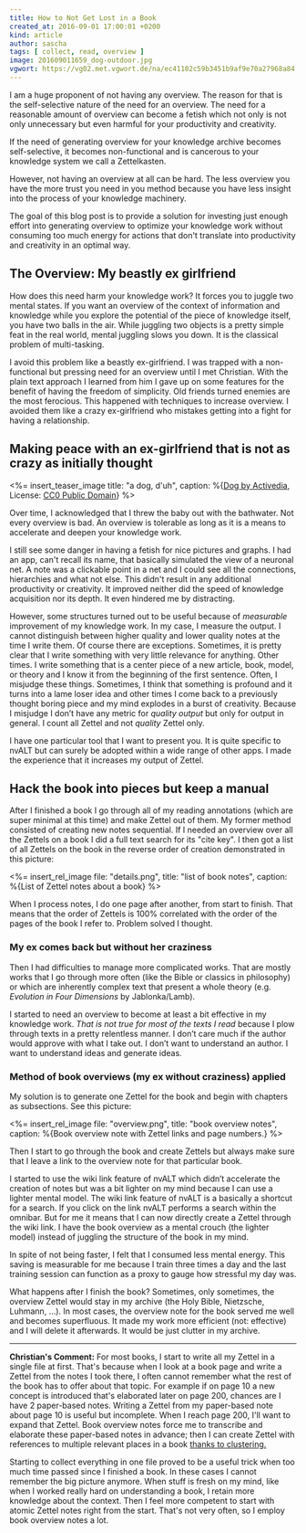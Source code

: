 ```yaml
---
title: How to Not Get Lost in a Book
created_at: 2016-09-01 17:00:01 +0200
kind: article
author: sascha
tags: [ collect, read, overview ]
image: 201609011659_dog-outdoor.jpg
vgwort: https://vg02.met.vgwort.de/na/ec41102c59b3451b9af9e70a27968a84
---
```


I am a huge proponent of not having any overview. The reason for that is the self-selective nature of the need for an overview. The need for a reasonable amount of overview can become a fetish which not only is not only unnecessary but even harmful for your productivity and creativity. 

If the need of generating overview for your knowledge archive becomes self-selective, it becomes non-functional and is cancerous to your knowledge system we call a Zettelkasten.

However, not having an overview at all can be hard. The less overview you have the more trust you need in you method because you have less insight into the process of your knowledge machinery.

The goal of this blog post is to provide a solution for investing just enough effort into generating overview to optimize your knowledge work without consuming too much energy for actions that don't translate into productivity and creativity in an optimal way.

## The Overview: My beastly ex girlfriend

How does this need harm your knowledge work? It forces you to juggle two mental states. If you want an overview of the context of information and knowledge while you explore the potential of the piece of knowledge itself, you have two balls in the air. While juggling two objects is a pretty simple feat in the real world, mental juggling slows you down. It is the classical problem of multi-tasking. 

I avoid this problem like a beastly ex-girlfriend. I was trapped with a non-functional but pressing need for an overview until I met Christian. With the plain text approach I learned from him I gave up on some features for the benefit of having the freedom of simplicity. Old friends turned enemies are the most ferocious. This happened with techniques to increase overview. I avoided them like a crazy ex-girlfriend who mistakes getting into a fight for having a relationship.

## Making peace with an ex-girlfriend that is not as crazy as initially thought

<%= insert_teaser_image title: "a dog, d'uh", caption: %{<a href="https://pixabay.com/en/dog-street-animal-cute-outdoor-1309894/">Dog by Activedia</a>, License: <a href="https://creativecommons.org/publicdomain/zero/1.0/">CC0 Public Domain</a>} %>

Over time, I acknowledged that I threw the baby out with the bathwater. Not every overview is bad. An overview is tolerable as long as it is a means to accelerate and deepen your knowledge work.

I still see some danger in having a fetish for nice pictures and graphs. I had an app, can't recall its name, that basically simulated the view of a neuronal net. A note was a clickable point in a net and I could see all the connections, hierarchies and what not else. This didn't result in any additional productivity or creativity. It improved neither did the speed of knowledge acquisition nor its depth. It even hindered me by distracting.

However, some structures turned out to be useful because of *measurable* improvement of my knowledge work. In my case, I measure the output. I cannot distinguish between higher quality and lower quality notes at the time I write them. Of course there are exceptions. Sometimes, it is pretty clear that I write something with very little relevance for anything. Other times. I write something that is a center piece of a new article, book, model, or theory and I know it from the beginning of the first sentence. Often, I misjudge these things. Sometimes, I think that something is profound and it turns into a lame loser idea and other times I come back to a previously thought boring piece and my mind explodes in a burst of creativity. Because I misjudge I don’t have any metric for *quality output* but only for output in general. I count all Zettel and not *quality* Zettel only.

I have one particular tool that I want to present you. It is quite specific to nvALT but can surely be adopted within a wide range of other apps. I made the experience that it increases my output of Zettel.

## Hack the book into pieces but keep a manual

After I finished a book I go through all of my reading annotations (which are super minimal at this time) and make Zettel out of them. My former method consisted of creating new notes sequential. If I needed an overview over all the Zettels on a book I did a full text search for its "cite key". I then got a list of all Zettels on the book in the reverse order of creation demonstrated in this picture:

<%= insert_rel_image file: "details.png", title: "list of book notes", caption: %{List of Zettel notes about a book} %>

When I process notes, I do one page after another, from start to finish. That means that the order of Zettels is 100% correlated with the order of the pages of the book I refer to. Problem solved I thought.

### My ex comes back but without her craziness

Then I had difficulties to manage more complicated works. That are mostly works that I go through more often (like the Bible or classics in philosophy) or which are inherently complex text that present a whole theory (e.g. _Evolution in Four Dimensions_ by Jablonka/Lamb). 

I started to need an overview to become at least a bit effective in my knowledge work. *That is not true for most of the texts I read* because I plow through texts in a pretty relentless manner. I don’t care much if the author would approve with what I take out. I don’t want to understand an author. I want to understand ideas and generate ideas. 

### Method of book overviews (my ex without craziness) applied

My solution is to generate one Zettel for the book and begin with chapters as subsections. See this picture:

<%= insert_rel_image file: "overview.png", title: "book overview notes", caption: %{Book overview note with Zettel links and page numbers.} %>

Then I start to go through the book and create Zettels but always make sure that I leave a link to the overview note for that particular book. 

I started to use the wiki link feature of nvALT which didn’t accelerate the creation of notes but was a bit lighter on my mind because I can use a lighter mental model. The wiki link feature of nvALT is a basically a shortcut for a search. If you click on the link nvALT performs a search within the omnibar. But for me it means that I can now directly create a Zettel through the wiki link. I have the book overview as a mental crouch (the lighter model) instead of juggling the structure of the book in my mind.

In spite of not being faster, I felt that I consumed less mental energy. This saving is measurable for me because I train three times a day and the last training session can function as a proxy to gauge how stressful my day was. 

What happens after I finish the book? Sometimes, only sometimes, the overview Zettel would stay in my archive (the Holy Bible, Nietzsche, Luhmann, ...).  In most cases, the overview note for the book served me well and becomes superfluous. It made my work more efficient (not: effective) and I will delete it afterwards. It would be just clutter in my archive. 

---

**Christian's Comment:** For most books, I start to write all my Zettel in a single file at first. That's because when I look at a book page and write a Zettel from the notes I took there, I often cannot remember what the rest of the book has to offer about that topic. For example if on page 10 a new concept is introduced that's elaborated later on page 200, chances are I have 2 paper-based notes. Writing a Zettel from my paper-based note about page 10 is useful but incomplete. When I reach page 200, I'll want to expand that Zettel. Book overview notes force me to transcribe and elaborate these paper-based notes in advance; then I can create Zettel with references to multiple relevant places in a book [thanks to clustering.](/posts/create-zettel-from-reading-notes/)

Starting to collect everything in one file proved to be a useful trick when too much time passed since I finished a book. In these cases I cannot remember the big picture anymore. When stuff is fresh on my mind, like when I worked really hard on understanding a book, I retain more knowledge about the context. Then I feel more competent to start with atomic Zettel notes right from the start. That's not very often, so I employ book overview notes a lot.
